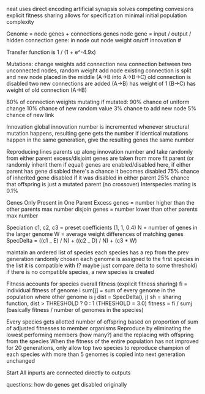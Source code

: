 neat uses direct encoding
artificial synapsis solves competing convesions
explicit fitness sharing allows for specification
minimal initial population complexity

Genome = node genes + connections genes
node gene = input / output / hidden
connection gene:
in node
out node
weight
on/off
innovation #

Transfer function is 1 / (1 + e^-4.9x)

Mutations:
change weights
add connection
new connection between two unconnected nodes, random weight
add node
existing connection is split and new node placed in the middle (A->B into A->B->C)
old connection is disabled
two new connections are added
(A->B) has weight of 1
(B->C) has weight of old connection (A->B)

80% of connection weights mutating
if mutated:
90% chance of uniform change
10% chance of new random value
3% chance to add new node
5% chance of new link

Innovation
global innovation number is incremented whenever structural mutation happens, resulting gene gets the number
if identical mutations happen in the same generation, give the resulting genes the same number

Reproducing
lines parents up along innovation number and take randomly from either parent
excess/disjoint genes are taken from more fit parent (or randomly inherit them if equal)
genes are enabled/disabled here, if either parent has gene disabled there's a chance it becomes disabled
75% chance of inherited gene disabled if it was disabled in either parent
25% chance that offspring is just a mutated parent (no crossover)
Interspecies mating is 0.1%

Genes Only Present in One Parent
Excess genes = number higher than the other parents max number
disjoin genes = number lower than other parents max number

Speciation
c1, c2, c3 = preset coefficients (1, 1, 0.4)
N = number of genes in the larger genome
W = average weight differences of matching genes
SpecDelta = ((c1 _ E) / N) + ((c2 _ D) / N) + (c3 \* W)

maintain an ordered list of species
each species has a rep from the prev generation randomly chosen
each genome is assigned to the first species in the list it is compatible with (? maybe just compare delta to some threshold)
if there is no compatible species, a new species is created

Fitness
accounts for species overall fitness (explicit fitness sharing)
fi = individual fitness of genome i
sum[j] = sum of every genome in the population where other genome is j
dist = SpecDelta(i, j)
sh = sharing function, dist > THRESHOLD ? 0 : 1 (THRESHOLD = 3.0)
fitness = fi / sum[j](<sh(dist)>)
(basically fitness / number of genomes in the species)

Every species gets allotted number of offspring based on proportion of sum of adjusted fitnesses to member organisms
Reproduce by eliminating the lowest performing members (how many?) and the replacing with offspring from the species
When the fitness of the entire population has not improved for 20 generations, only allow top two species to reproduce
champion of each species with more than 5 genomes is copied into next generation unchanged

Start
All inpurts are connected directly to outputs

questions:
how do genes get disabled originally
